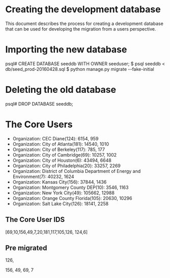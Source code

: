# Creating the development database

This document describes the process for creating a development
database that can be used for developing the migration from a users
perspective.

# Importing the new database

   psql# CREATE DATABASE seeddb WITH OWNER seeduser;
   $ psql seeddb < db/seed_prod-20160428.sql
   $ python manage.py migrate --fake-initial

# Deleting the old database

   psql# DROP DATABASE seeddb;

# The Core Users
   - Organization: CEC Diane(124): 6154, 959
   - Organization: City of Atlanta(181): 14540, 1010
   - Organization: City of Berkeley(117): 785, 177
   - Organization: City of Cambridge(69): 10257, 1002
   - Organization: City of Houston(6): 43494, 6648
   - Organization: City of Philadelphia(20): 33257, 2269
   - Organization: District of Columbia Department of Energy and Environment(7): 40232, 1624
   - Organization: Kansas City(156): 37844, 1436
   - Organization: Montgomery County DEP(10): 3546, 1163
   - Organization: New York City(49): 105662, 12988
   - Organization: Orange County Florida(105): 20630, 10296
   - Organization: Salt Lake City(126): 18141, 2258

## The Core User IDS
[69,10,156,49,7,20,181,117,105,126, 124,6]

## Pre migrated
126,

156, 49, 69, 7
